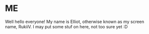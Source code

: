 # ME

Well hello everyone! My name is Elliot, otherwise known as my screen name, RukiiV. I may put some stuf on here, not too sure yet :D
